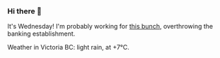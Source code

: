 ### Hi there :wave:

It's Wednesday! I'm probably working for [this bunch](https://github.com/kohofinancial), overthrowing the banking establishment.

Weather in Victoria BC: light rain, at +7°C.
